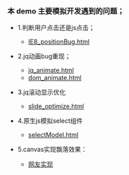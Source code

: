 ### 本 demo 主要模拟开发遇到的问题；
* 1.判断用户点击还是js点击；
    * [IE8_positionBug.html](https://github.com/wteam-xq/testDemo/blob/master/challenge_case/IE8_positionBug.html)

* 2.jq动画bug重现；
    * [jq_animate.html](https://github.com/wteam-xq/testDemo/blob/master/challenge_case/jq_animate.html)
    * [dom_animate.html](https://github.com/wteam-xq/testDemo/blob/master/challenge_case/dom_animate.html)

* 3.jq滚动显示优化
    * [slide_optimize.html](https://github.com/wteam-xq/testDemo/blob/master/challenge_case/slide_optimize.html)

* 4.原生js模拟select组件
    * [selectModel.html](https://github.com/wteam-xq/testDemo/blob/master/challenge_case/selectModel.html)

* 5.canvas实现飘落效果：
    * [网友实现](https://github.com/wteam-xq/testDemo/blob/master/challenge_case/canvas_falling.html)
